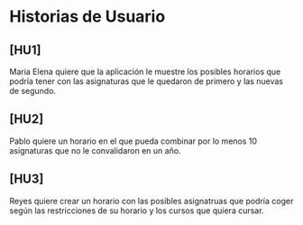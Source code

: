 # Historias de Usuario

## [HU1] 
   Maria Elena quiere que la aplicación le muestre los posibles horarios que podría tener con las asignaturas que le quedaron de primero y las nuevas de      segundo.
   
## [HU2] 
   Pablo quiere un horario en el que pueda combinar por lo menos 10 asignaturas que no le convalidaron en un año.
   
## [HU3] 
   Reyes quiere crear un horario con las posibles asignatruas que podría coger según las restricciones de su horario y los cursos que quiera cursar.
